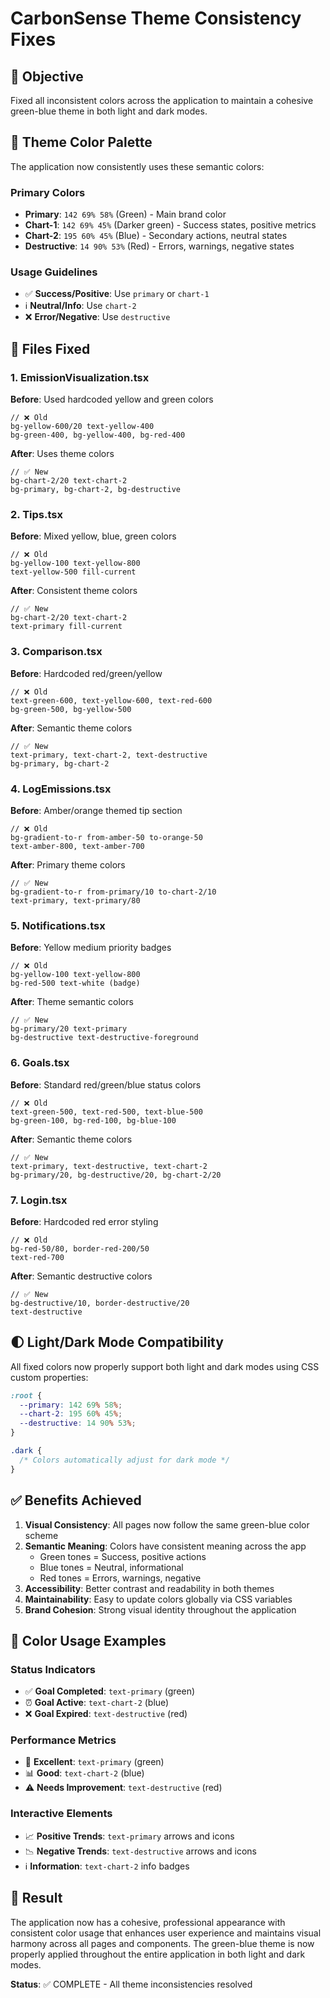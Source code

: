 # CarbonSense Theme Consistency Fixes

## 🎨 Objective
Fixed all inconsistent colors across the application to maintain a cohesive green-blue theme in both light and dark modes.

## 🎯 Theme Color Palette
The application now consistently uses these semantic colors:

### Primary Colors
- **Primary**: `142 69% 58%` (Green) - Main brand color
- **Chart-1**: `142 69% 45%` (Darker green) - Success states, positive metrics
- **Chart-2**: `195 60% 45%` (Blue) - Secondary actions, neutral states
- **Destructive**: `14 90% 53%` (Red) - Errors, warnings, negative states

### Usage Guidelines
- ✅ **Success/Positive**: Use `primary` or `chart-1`
- ℹ️ **Neutral/Info**: Use `chart-2` 
- ❌ **Error/Negative**: Use `destructive`

## 🔧 Files Fixed

### 1. EmissionVisualization.tsx
**Before**: Used hardcoded yellow and green colors
```tsx
// ❌ Old
bg-yellow-600/20 text-yellow-400
bg-green-400, bg-yellow-400, bg-red-400
```
**After**: Uses theme colors
```tsx
// ✅ New
bg-chart-2/20 text-chart-2
bg-primary, bg-chart-2, bg-destructive
```

### 2. Tips.tsx
**Before**: Mixed yellow, blue, green colors
```tsx
// ❌ Old
bg-yellow-100 text-yellow-800
text-yellow-500 fill-current
```
**After**: Consistent theme colors
```tsx
// ✅ New
bg-chart-2/20 text-chart-2
text-primary fill-current
```

### 3. Comparison.tsx
**Before**: Hardcoded red/green/yellow
```tsx
// ❌ Old
text-green-600, text-yellow-600, text-red-600
bg-green-500, bg-yellow-500
```
**After**: Semantic theme colors
```tsx
// ✅ New
text-primary, text-chart-2, text-destructive
bg-primary, bg-chart-2
```

### 4. LogEmissions.tsx
**Before**: Amber/orange themed tip section
```tsx
// ❌ Old
bg-gradient-to-r from-amber-50 to-orange-50
text-amber-800, text-amber-700
```
**After**: Primary theme colors
```tsx
// ✅ New
bg-gradient-to-r from-primary/10 to-chart-2/10
text-primary, text-primary/80
```

### 5. Notifications.tsx
**Before**: Yellow medium priority badges
```tsx
// ❌ Old
bg-yellow-100 text-yellow-800
bg-red-500 text-white (badge)
```
**After**: Theme semantic colors
```tsx
// ✅ New
bg-primary/20 text-primary
bg-destructive text-destructive-foreground
```

### 6. Goals.tsx
**Before**: Standard red/green/blue status colors
```tsx
// ❌ Old
text-green-500, text-red-500, text-blue-500
bg-green-100, bg-red-100, bg-blue-100
```
**After**: Semantic theme colors
```tsx
// ✅ New
text-primary, text-destructive, text-chart-2
bg-primary/20, bg-destructive/20, bg-chart-2/20
```

### 7. Login.tsx
**Before**: Hardcoded red error styling
```tsx
// ❌ Old
bg-red-50/80, border-red-200/50
text-red-700
```
**After**: Semantic destructive colors
```tsx
// ✅ New
bg-destructive/10, border-destructive/20
text-destructive
```

## 🌓 Light/Dark Mode Compatibility

All fixed colors now properly support both light and dark modes using CSS custom properties:

```css
:root {
  --primary: 142 69% 58%;
  --chart-2: 195 60% 45%;
  --destructive: 14 90% 53%;
}

.dark {
  /* Colors automatically adjust for dark mode */
}
```

## ✅ Benefits Achieved

1. **Visual Consistency**: All pages now follow the same green-blue color scheme
2. **Semantic Meaning**: Colors have consistent meaning across the app
   - Green tones = Success, positive actions
   - Blue tones = Neutral, informational
   - Red tones = Errors, warnings, negative
3. **Accessibility**: Better contrast and readability in both themes
4. **Maintainability**: Easy to update colors globally via CSS variables
5. **Brand Cohesion**: Strong visual identity throughout the application

## 🎨 Color Usage Examples

### Status Indicators
- ✅ **Goal Completed**: `text-primary` (green)
- ⏰ **Goal Active**: `text-chart-2` (blue)  
- ❌ **Goal Expired**: `text-destructive` (red)

### Performance Metrics
- 🌟 **Excellent**: `text-primary` (green)
- 📊 **Good**: `text-chart-2` (blue)
- ⚠️ **Needs Improvement**: `text-destructive` (red)

### Interactive Elements
- 📈 **Positive Trends**: `text-primary` arrows and icons
- 📉 **Negative Trends**: `text-destructive` arrows and icons
- ℹ️ **Information**: `text-chart-2` info badges

## 🎯 Result
The application now has a cohesive, professional appearance with consistent color usage that enhances user experience and maintains visual harmony across all pages and components. The green-blue theme is now properly applied throughout the entire application in both light and dark modes.

**Status**: ✅ COMPLETE - All theme inconsistencies resolved